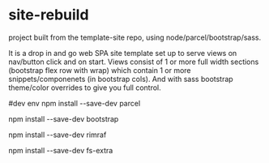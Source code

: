 # site-rebuild

project built from the template-site repo, using node/parcel/bootstrap/sass.

It is a drop in and go web SPA site template set up to serve views on nav/button click and on start. Views consist of 1 or more full width sections (bootstrap flex row with wrap) which contain 1 or more snippets/componenets (in bootstrap cols). And with sass bootstrap theme/color overrides to give you full control.

#dev env
npm install --save-dev parcel

npm install --save-dev bootstrap

npm install --save-dev rimraf

npm install --save-dev fs-extra
